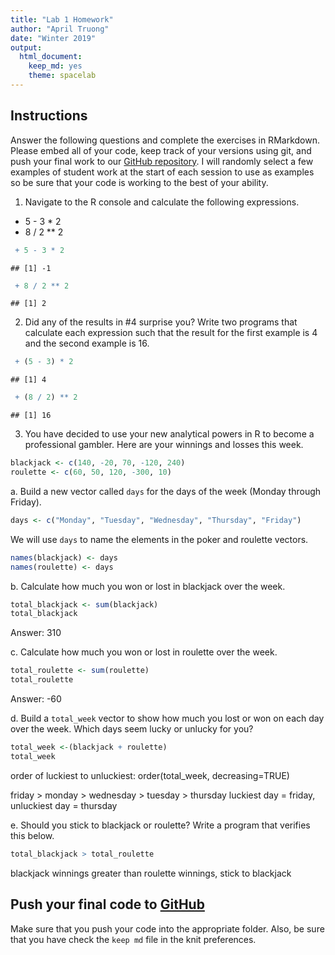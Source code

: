 ```yaml
---
title: "Lab 1 Homework"
author: "April Truong"
date: "Winter 2019"
output:
  html_document:
    keep_md: yes
    theme: spacelab
---
```


## Instructions
Answer the following questions and complete the exercises in RMarkdown. Please embed all of your code, keep track of your versions using git, and push your final work to our [GitHub repository](https://github.com/FRS417-DataScienceBiologists). I will randomly select a few examples of student work at the start of each session to use as examples so be sure that your code is working to the best of your ability.

1. Navigate to the R console and calculate the following expressions.  
  + 5 - 3 * 2  
  + 8 / 2 ** 2  

```r
 + 5 - 3 * 2  
```

```
## [1] -1
```

```r
 + 8 / 2 ** 2 
```

```
## [1] 2
```

2. Did any of the results in #4 surprise you? Write two programs that calculate each expression such that the result for the first example is 4 and the second example is 16.  

```r
 + (5 - 3) * 2  
```

```
## [1] 4
```

```r
 + (8 / 2) ** 2 
```

```
## [1] 16
```


3. You have decided to use your new analytical powers in R to become a professional gambler. Here are your winnings and losses this week.

```r
blackjack <- c(140, -20, 70, -120, 240)
roulette <- c(60, 50, 120, -300, 10)
```

a. Build a new vector called `days` for the days of the week (Monday through Friday). 

```r
days <- c("Monday", "Tuesday", "Wednesday", "Thursday", "Friday")
```

We will use `days` to name the elements in the poker and roulette vectors.

```r
names(blackjack) <- days
names(roulette) <- days
```

b. Calculate how much you won or lost in blackjack over the week.

```r
total_blackjack <- sum(blackjack)
total_blackjack
```
Answer: 310

c. Calculate how much you won or lost in roulette over the week.  

```r
total_roulette <- sum(roulette)
total_roulette
```
Answer: -60

d. Build a `total_week` vector to show how much you lost or won on each day over the week. Which days seem lucky or unlucky for you?

```r
total_week <-(blackjack + roulette)
total_week 
```
order of luckiest to unluckiest: 
order(total_week, decreasing=TRUE)

friday > monday > wednesday > tuesday > thursday
luckiest day = friday, unluckiest day = thursday

e. Should you stick to blackjack or roulette? Write a program that verifies this below.

```r
total_blackjack > total_roulette
```
blackjack winnings greater than roulette winnings, stick to blackjack

## Push your final code to [GitHub](https://github.com/FRS417-DataScienceBiologists)
Make sure that you push your code into the appropriate folder. Also, be sure that you have check the `keep md` file in the knit preferences.

